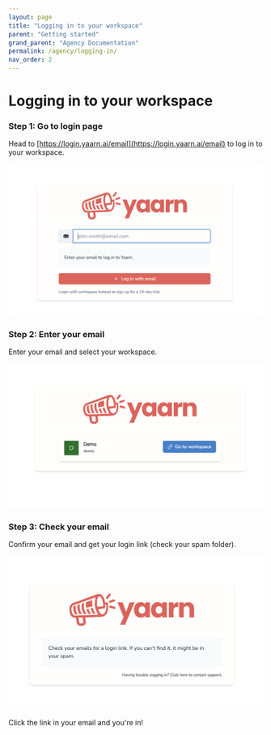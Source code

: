 ```yaml
---
layout: page
title: "Logging in to your workspace"
parent: "Getting started"
grand_parent: "Agency Documentation"
permalink: /agency/logging-in/
nav_order: 2
---
```


# Logging in to your workspace

### Step 1: Go to login page

Head to [https://login.yaarn.ai/email](https://login.yaarn.ai/email) to log in to your workspace.

![Login page](/assets/images/log-in.png)

### Step 2: Enter your email

Enter your email and select your workspace.

![Select workspace](/assets/images/select-workspace.png)

### Step 3: Check your email

Confirm your email and get your login link (check your spam folder).

![Login link](/assets/images/login-link.png)

Click the link in your email and you're in!
